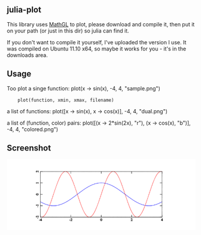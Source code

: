 julia-plot
-----------------------

This library uses [MathGL](http://mathgl.sourceforge.net) to plot, 
please download and compile it, then put it on your path (or just 
in this dir) so julia can find it.

If you don't want to compile it yourself, I've uploaded the version I use.
It was compiled on Ubuntu 11.10 x64, so maybe it works for you - it's in the
downloads area.

Usage
--------------------------

Too plot a singe function:
		plot(x -> sin(x), -4, 4, "sample.png")

		plot(function, xmin, xmax, filename)

a list of functions:
		plot([x -> sin(x), x -> cos(x)], -4, 4, "dual.png")

a list of (function, color) pairs:
		plot([(x -> 2*sin(2x), "r"), (x -> cos(x), "b")], -4, 4, "colored.png")


Screenshot
-------------------------
![screenshot](https://github.com/Mononofu/julia-plot/raw/master/colored.png)